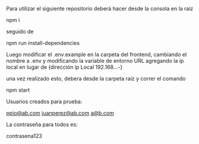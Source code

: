 Para utilizar el siguiente repositorio deberá hacer desde la consola en la raiz

npm i

seguido de

npm run install-dependencies

Luego modificar el .env.example en la carpeta del frontend, cambiando el nombre a .env y modificando la variable de entorno URL agregando la ip local en lugar de {dirección ip Local 192.168...-}

una vez realizado esto, debera desde la carpeta raiz y correr el comando 

npm start


Usuarios creados para prueba:

ppio@ab.com
juanperez@ab.com
a@b.com

La contraseña para todos es:

contrasena123